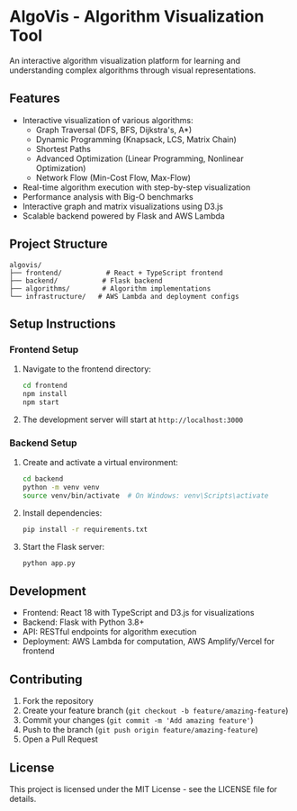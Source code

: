 # AlgoVis - Algorithm Visualization Tool

An interactive algorithm visualization platform for learning and understanding complex algorithms through visual representations.

## Features

- Interactive visualization of various algorithms:
  - Graph Traversal (DFS, BFS, Dijkstra's, A\*)
  - Dynamic Programming (Knapsack, LCS, Matrix Chain)
  - Shortest Paths
  - Advanced Optimization (Linear Programming, Nonlinear Optimization)
  - Network Flow (Min-Cost Flow, Max-Flow)
- Real-time algorithm execution with step-by-step visualization
- Performance analysis with Big-O benchmarks
- Interactive graph and matrix visualizations using D3.js
- Scalable backend powered by Flask and AWS Lambda

## Project Structure

```
algovis/
├── frontend/           # React + TypeScript frontend
├── backend/           # Flask backend
├── algorithms/        # Algorithm implementations
└── infrastructure/   # AWS Lambda and deployment configs
```

## Setup Instructions

### Frontend Setup

1. Navigate to the frontend directory:

   ```bash
   cd frontend
   npm install
   npm start
   ```

2. The development server will start at `http://localhost:3000`

### Backend Setup

1. Create and activate a virtual environment:

   ```bash
   cd backend
   python -m venv venv
   source venv/bin/activate  # On Windows: venv\Scripts\activate
   ```

2. Install dependencies:

   ```bash
   pip install -r requirements.txt
   ```

3. Start the Flask server:
   ```bash
   python app.py
   ```

## Development

- Frontend: React 18 with TypeScript and D3.js for visualizations
- Backend: Flask with Python 3.8+
- API: RESTful endpoints for algorithm execution
- Deployment: AWS Lambda for computation, AWS Amplify/Vercel for frontend

## Contributing

1. Fork the repository
2. Create your feature branch (`git checkout -b feature/amazing-feature`)
3. Commit your changes (`git commit -m 'Add amazing feature'`)
4. Push to the branch (`git push origin feature/amazing-feature`)
5. Open a Pull Request

## License

This project is licensed under the MIT License - see the LICENSE file for details.
